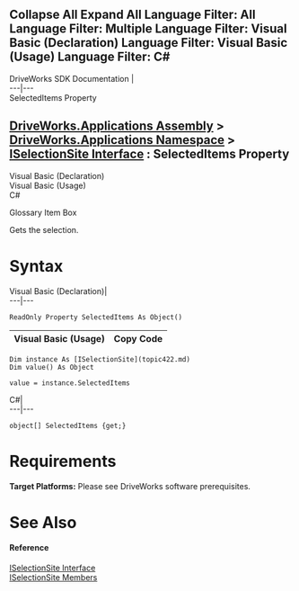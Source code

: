        

 Collapse All Expand All  Language Filter: All  Language Filter: Multiple  Language Filter: Visual Basic (Declaration) Language Filter: Visual Basic (Usage) Language Filter: C#  
---  
DriveWorks SDK Documentation  |   
---|---  
SelectedItems Property   
  
[DriveWorks.Applications Assembly](topic13.md) > [DriveWorks.Applications Namespace](topic16.md) > [ISelectionSite Interface](topic422.md) : SelectedItems Property  
---  
  
Visual Basic (Declaration)    
Visual Basic (Usage)    
C# 

Glossary Item Box

Gets the selection. 

# Syntax

Visual Basic (Declaration)|   
---|---  
      
    
    ReadOnly Property SelectedItems As Object()  
  
Visual Basic (Usage)| Copy Code  
---|---  
      
    
    Dim instance As [ISelectionSite](topic422.md)
    Dim value() As Object
     
    value = instance.SelectedItems  
  
C#|   
---|---  
      
    
    object[] SelectedItems {get;}  
  
# Requirements

**Target Platforms:** Please see DriveWorks software prerequisites.

# See Also

#### Reference

[ISelectionSite Interface](topic422.md)   
[ISelectionSite Members](topic423.md)


